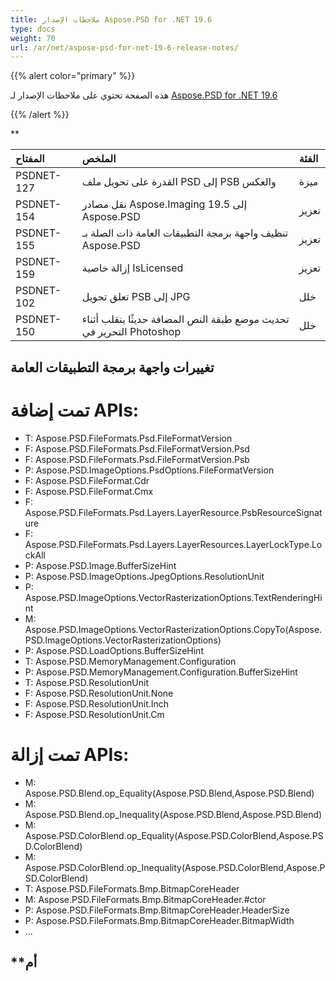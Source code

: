 ```yaml
---
title: ملاحظات الإصدار Aspose.PSD for .NET 19.6
type: docs
weight: 70
url: /ar/net/aspose-psd-for-net-19-6-release-notes/
---
```


{{% alert color="primary" %}} 

هذه الصفحة تحتوي على ملاحظات الإصدار لـ [Aspose.PSD for .NET 19.6](https://www.nuget.org/packages/Aspose.PSD/)

{{% /alert %}} 

** 

|**المفتاح**|**الملخص**|**الفئة**|
| :- | :- | :- |
|PSDNET-127|القدرة على تحويل ملف PSD إلى PSB والعكس|ميزة|
|PSDNET-154|نقل مصادر Aspose.Imaging 19.5 إلى Aspose.PSD|تعزيز|
|PSDNET-155|تنظيف واجهة برمجة التطبيقات العامة ذات الصلة بـ Aspose.PSD|تعزيز|
|PSDNET-159|إزالة خاصية IsLicensed|تعزيز|
|PSDNET-102|تعلق تحويل PSB إلى JPG|خلل|
|PSDNET-150|تحديث موضع طبقة النص المضافة حديثًا ينقلب أثناء التحرير في Photoshop|خلل|

## **تغييرات واجهة برمجة التطبيقات العامة**
# **تمت إضافة APIs:**
- T: Aspose.PSD.FileFormats.Psd.FileFormatVersion
- F: Aspose.PSD.FileFormats.Psd.FileFormatVersion.Psd
- F: Aspose.PSD.FileFormats.Psd.FileFormatVersion.Psb
- P: Aspose.PSD.ImageOptions.PsdOptions.FileFormatVersion
- F: Aspose.PSD.FileFormat.Cdr
- F: Aspose.PSD.FileFormat.Cmx
- F: Aspose.PSD.FileFormats.Psd.Layers.LayerResource.PsbResourceSignature
- F: Aspose.PSD.FileFormats.Psd.Layers.LayerResources.LayerLockType.LockAll
- P: Aspose.PSD.Image.BufferSizeHint
- P: Aspose.PSD.ImageOptions.JpegOptions.ResolutionUnit
- P: Aspose.PSD.ImageOptions.VectorRasterizationOptions.TextRenderingHint
- M: Aspose.PSD.ImageOptions.VectorRasterizationOptions.CopyTo(Aspose.PSD.ImageOptions.VectorRasterizationOptions)
- P: Aspose.PSD.LoadOptions.BufferSizeHint
- T: Aspose.PSD.MemoryManagement.Configuration
- P: Aspose.PSD.MemoryManagement.Configuration.BufferSizeHint
- T: Aspose.PSD.ResolutionUnit
- F: Aspose.PSD.ResolutionUnit.None
- F: Aspose.PSD.ResolutionUnit.Inch
- F: Aspose.PSD.ResolutionUnit.Cm
# **تمت إزالة APIs:**
- M: Aspose.PSD.Blend.op_Equality(Aspose.PSD.Blend,Aspose.PSD.Blend)
- M: Aspose.PSD.Blend.op_Inequality(Aspose.PSD.Blend,Aspose.PSD.Blend)
- M: Aspose.PSD.ColorBlend.op_Equality(Aspose.PSD.ColorBlend,Aspose.PSD.ColorBlend)
- M: Aspose.PSD.ColorBlend.op_Inequality(Aspose.PSD.ColorBlend,Aspose.PSD.ColorBlend)
- T: Aspose.PSD.FileFormats.Bmp.BitmapCoreHeader
- M: Aspose.PSD.FileFormats.Bmp.BitmapCoreHeader.#ctor
- P: Aspose.PSD.FileFormats.Bmp.BitmapCoreHeader.HeaderSize
- P: Aspose.PSD.FileFormats.Bmp.BitmapCoreHeader.BitmapWidth
- ...

## **أم